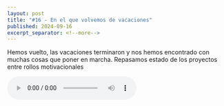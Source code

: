 ```yaml
---
layout: post
title: "#16 - En el que volvemos de vacaciones"
published: 2024-09-16
excerpt_separator: <!--more-->
---
```

Hemos vuelto, las vacaciones terminaron y nos hemos encontrado con muchas cosas que poner en marcha. Repasamos estado de los proyectos entre rollos motivacionales<!--more-->

<audio controls src="https://cajon-de-saastre.b-cdn.net/16.mp3"></audio>


